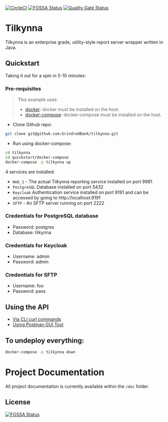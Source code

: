 [![CircleCI](https://circleci.com/gh/GrindrodBank/tilkynna.svg?style=svg)](https://circleci.com/gh/GrindrodBank/tilkynna)
[![FOSSA Status](https://app.fossa.com/api/projects/git%2Bgithub.com%2FGrindrodBank%2Ftilkynna.svg?type=shield)](https://app.fossa.com/projects/git%2Bgithub.com%2FGrindrodBank%2Ftilkynna?ref=badge_shield)
[![Quality Gate Status](https://sonarcloud.io/api/project_badges/measure?project=Grindrodbank_tilkynna&metric=alert_status)](https://sonarcloud.io/dashboard?id=Grindrodbank_tilkynna)

# Tilkynna
Tilkynna is an enterprise grade, utility-style report server wrapper written in Java.

## Quickstart

Taking it out for a spin in 5-10 minutes:

### Pre-requisites

> This example uses:
> * [docker](https://www.docker.com): docker must be installed on the host.
> * [docker-compose](https://docs.docker.com/compose/): docker-compose must be installed on the host.


* Clone Github repo:
```bash
git clone git@github.com:GrindrodBank/tilkynna.git
```

* Run using docker-compose:
```bash
cd tilkynna
cd quickstart/docker-compose
docker-compose -p tilkynna up
```

4 services are installed:
* `Web_1` - The actual Tilkynna reporting service installed on port 9981
* `PostgreSQL` Database installed on port 5432
* `Keycloak` Authentication service installed on port 9191 and can be accessed by going to http://localhost:9191
* `SFTP` - An SFTP server running on port 2222

### Credentials for PostgreSQL database
* Password: postgres
* Database: tilkynna

### Credentials for Keycloak
* Username: admin
* Password: admin

### Credentials for SFTP
* Username: foo
* Password: pass

## Using the API 

- [Via CLI curl commands](doc/quickstart_using_api/via_cli_curl.md)
- [Using Postman GUI Tool](doc/quickstart_using_api/via_postman_gui.md)

## To undeploy everything:

```bash
docker-compose -p tilkynna down
```

# Project Documentation

All project documentation is currently available within the `/doc` folder.

## License
[![FOSSA Status](https://app.fossa.io/api/projects/git%2Bgithub.com%2FGrindrodBank%2Ftilkynna.svg?type=large)](https://app.fossa.io/projects/git%2Bgithub.com%2FGrindrodBank%2Ftilkynna?ref=badge_large)
